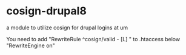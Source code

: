 # cosign-drupal8
a module to utilize cosign for drupal logins at um

You need to add "RewriteRule ^cosign/valid - [L] " to .htaccess below "RewriteEngine on"



